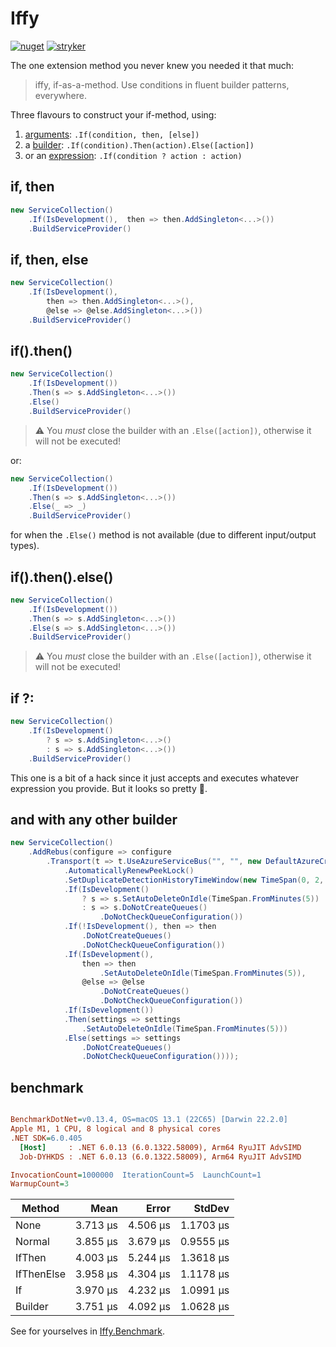 # Iffy

[![nuget](https://img.shields.io/nuget/v/Iffy.svg)](https://www.nuget.org/packages/Iffy/)
[![stryker](https://img.shields.io/endpoint?style=flat&url=https%3A%2F%2Fbadge-api.stryker-mutator.io%2Fgithub.com%2Friezebosch%2Fiffy%2Fmain&label=stryker)](https://dashboard.stryker-mutator.io/reports/github.com/riezebosch/iffy/main)

The one extension method you never knew you needed it that much: 

> iffy, if-as-a-method.
> Use conditions in fluent builder patterns, everywhere.

Three flavours to construct your if-method, using:

1. [arguments](#if-then): `.If(condition, then, [else])`
2. a [builder](#ifthen): `.If(condition).Then(action).Else([action])`
3. or an [expression](#if): `.If(condition ? action : action)` 

## if, then

```csharp
new ServiceCollection()
    .If(IsDevelopment(),  then => then.AddSingleton<...>())
    .BuildServiceProvider()
```

## if, then, else

```csharp
new ServiceCollection()
    .If(IsDevelopment(),  
        then => then.AddSingleton<...>(), 
        @else => @else.AddSingleton<...>())
    .BuildServiceProvider()
```

## if().then()

```csharp
new ServiceCollection()
    .If(IsDevelopment())
    .Then(s => s.AddSingleton<...>()) 
    .Else()
    .BuildServiceProvider()
```

> ⚠️ You _must_ close the builder with an `.Else([action])`, otherwise it will not be executed!

or:

```csharp
new ServiceCollection()
    .If(IsDevelopment())
    .Then(s => s.AddSingleton<...>()) 
    .Else(_ => _)
    .BuildServiceProvider()
```

for when the `.Else()` method is not available (due to different input/output types).

## if().then().else()

```csharp
new ServiceCollection()
    .If(IsDevelopment())
    .Then(s => s.AddSingleton<...>()) 
    .Else(s => s.AddSingleton<...>())
    .BuildServiceProvider()
```

> ⚠️ You _must_ close the builder with an `.Else([action])`, otherwise it will not be executed!

## if ?:

```csharp
new ServiceCollection()
    .If(IsDevelopment() 
        ? s => s.AddSingleton<...>()
        : s => s.AddSingleton<...>())
    .BuildServiceProvider()
```

This one is a bit of a hack since it just accepts and executes whatever expression you provide. 
But it looks so pretty 🥰.

## and with any other builder

```csharp
new ServiceCollection()
    .AddRebus(configure => configure
        .Transport(t => t.UseAzureServiceBus("", "", new DefaultAzureCredential())
            .AutomaticallyRenewPeekLock()
            .SetDuplicateDetectionHistoryTimeWindow(new TimeSpan(0, 2, 0))
            .If(IsDevelopment()
                ? s => s.SetAutoDeleteOnIdle(TimeSpan.FromMinutes(5))
                : s => s.DoNotCreateQueues()
                    .DoNotCheckQueueConfiguration())
            .If(!IsDevelopment(), then => then
                .DoNotCreateQueues()
                .DoNotCheckQueueConfiguration())
            .If(IsDevelopment(),
                then => then
                    .SetAutoDeleteOnIdle(TimeSpan.FromMinutes(5)),
                @else => @else
                    .DoNotCreateQueues()
                    .DoNotCheckQueueConfiguration())
            .If(IsDevelopment())
            .Then(settings => settings
                .SetAutoDeleteOnIdle(TimeSpan.FromMinutes(5)))
            .Else(settings => settings
                .DoNotCreateQueues()
                .DoNotCheckQueueConfiguration())));
```

## benchmark

``` ini

BenchmarkDotNet=v0.13.4, OS=macOS 13.1 (22C65) [Darwin 22.2.0]
Apple M1, 1 CPU, 8 logical and 8 physical cores
.NET SDK=6.0.405
  [Host]     : .NET 6.0.13 (6.0.1322.58009), Arm64 RyuJIT AdvSIMD
  Job-DYHKDS : .NET 6.0.13 (6.0.1322.58009), Arm64 RyuJIT AdvSIMD

InvocationCount=1000000  IterationCount=5  LaunchCount=1  
WarmupCount=3  

```
|     Method |     Mean |    Error |    StdDev |
|----------- |---------:|---------:|----------:|
|       None | 3.713 μs | 4.506 μs | 1.1703 μs |
|     Normal | 3.855 μs | 3.679 μs | 0.9555 μs |
|     IfThen | 4.003 μs | 5.244 μs | 1.3618 μs |
| IfThenElse | 3.958 μs | 4.304 μs | 1.1178 μs |
|         If | 3.970 μs | 4.232 μs | 1.0991 μs |
|    Builder | 3.751 μs | 4.092 μs | 1.0628 μs |

See for yourselves in [Iffy.Benchmark](Iffy.Benchmark).